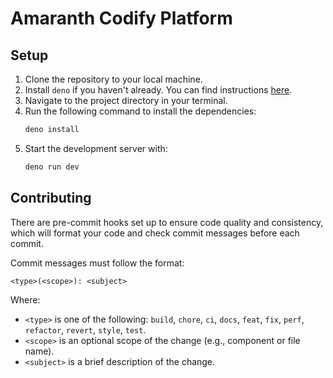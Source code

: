 # Amaranth Codify Platform

## Setup

1. Clone the repository to your local machine.
2. Install `deno` if you haven't already. You can find instructions [here](https://deno.land/manual/getting_started/installation).
3. Navigate to the project directory in your terminal.
4. Run the following command to install the dependencies:
   ```bash
   deno install
   ```
5. Start the development server with:
   ```bash
   deno run dev
   ```

## Contributing

There are pre-commit hooks set up to ensure code quality and consistency, which will format your code and check commit messages before each commit.

Commit messages must follow the format:

```
<type>(<scope>): <subject>
```

Where:

- `<type>` is one of the following: `build`, `chore`, `ci`, `docs`, `feat`, `fix`, `perf`, `refactor`, `revert`, `style`, `test`.
- `<scope>` is an optional scope of the change (e.g., component or file name).
- `<subject>` is a brief description of the change.
